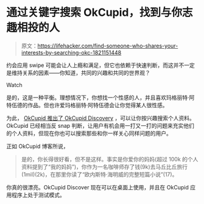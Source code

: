 # 通过关键字搜索 OkCupid，找到与你志趣相投的人

> 原文：<https://lifehacker.com/find-someone-who-shares-your-interests-by-searching-okc-1821151448>

约会应用 swipe 可能会让人上瘾和满足，但它也依赖于快速判断，而这并不一定是维持关系的因素——你知道，共同的兴趣和共同的世界观？

Watch

是的，这是一种平衡。理想情况下，你想找一个性感的人，并且喜欢玛格丽特·阿特伍德的作品。但也许爱玛格丽特·阿特伍德会让你觉得某人很性感。

为此， [OkCupid 推出了 OkCupid Discovery](https://theblog.okcupid.com/with-okcupid-discovery-okcupid-is-the-only-dating-app-that-helps-you-search-for-shared-passions-14229b2ffcf5) ，可以让你按兴趣搜索个人资料。OkCupid 已经相当反 snap 判断，让用户有机会用一打又一打的问题来充实他们的个人资料，但现在你也可以搜索那些和你一样关心同样问题的用户。

正如 OkCupid 博客所说，

> 是的，你长得很好看，但不是这样。事实是你爱你的妈妈(超过 100k 的个人资料提到了“我的妈妈”)，你作为一名咖啡师存了钱(9k)去马丘比丘旅行(1mil)(2k)，在那里你读了“欧内斯特·海明威的完整短篇小说”(17)。

你真的很漂亮。OkCupid Discover 现在可以在桌面上使用，并且在 OkCupid 应用程序上处于测试模式。